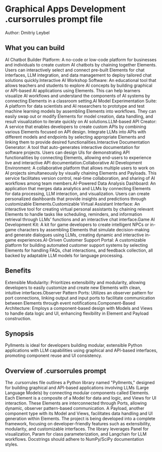 # Graphical Apps Development .cursorrules prompt file

Author: Dmitriy Leybel

## What you can build
AI Chatbot Builder Platform: A no-code or low-code platform for businesses and individuals to create custom AI chatbots by chaining together Elements. Users can interactively select and connect pre-built Elements for chat interfaces, LLM integration, and data management to deploy tailored chat solutions quickly.Interactive AI Workshop Software: An educational tool that allows teachers and students to explore AI concepts by building graphical or API-based AI applications using Elements. This can help learners visualize AI workflows and understand the components of AI systems by connecting Elements in a classroom setting.AI Model Experimentation Suite: A platform for data scientists and AI researchers to prototype and test machine learning models by assembling Elements into workflows. They can easily swap out or modify Elements for model creation, data handling, and result visualization to iterate quickly on AI solutions.LLM-based API Creator: A service that enables developers to create custom APIs by combining various Elements focused on API design. Integrate LLMs into APIs with different models and endpoints by selecting appropriate Elements and linking them to provide desired functionalities.Interactive Documentation Generator: A tool that auto-generates interactive documentation for software projects. Users can design UIs for demonstrating API functionalities by connecting Elements, allowing end-users to experience live and interactive API documentation.Collaborative AI Development Environment: A collaborative platform that allows multiple users to work on AI projects simultaneously by visually chaining Elements and Payloads. This service facilitates version control, real-time collaboration, and sharing of AI workflows among team members.AI-Powered Data Analysis Dashboard: An application that merges data analytics and LLMs by connecting Elements for data processing, LLM interaction, and visualization. Users can create personalized dashboards that provide insights and predictions through customizable Elements.Customizable Virtual Assistant Interface: An interactive tool for creating virtual personal assistants by chaining relevant Elements to handle tasks like scheduling, reminders, and information retrieval through LLMs' functions and an interactive chat interface.Game AI Development Kit: A kit for game developers to create intelligent NPCs or in-game characters by assembling Elements that simulate decision-making and generate dialogues using LLMs, creating dynamic and interactive in-game experiences.AI-Driven Customer Support Portal: A customizable platform for building automated customer support systems by selecting Elements for handling FAQs, chat interactions, and feedback collection, all backed by adaptable LLM models for language processing.

## Benefits
Extensible Modularity: Prioritizes extensibility and modularity, allowing developers to easily customize and create new Elements with clean, intuitive interfaces.Observer Pattern Ports: Utilizes an observer pattern for port connections, linking output and input ports to facilitate communication between Elements through event notifications.Component-Based Architecture: Employs a component-based design with Models and Views to handle data logic and UI, enhancing flexibility in Element and Payload construction.

## Synopsis
Pyllments is ideal for developers building modular, extensible Python applications with LLM capabilities using graphical and API-based interfaces, promoting component reuse and UI consistency.

## Overview of .cursorrules prompt
The .cursorrules file outlines a Python library named "Pyllments," designed for building graphical and API-based applications involving LLMs (Large Language Models) by connecting modular components called Elements. Each Element is a composite of a Model for data and logic, and Views for UI interaction. These Elements are interconnected through Ports, allowing dynamic, observer pattern-based communication. A Payload, another component type with its Model and Views, facilitates data handling and UI generation within Elements. The project is being developed into a complete framework, focusing on developer-friendly features such as extensibility, modularity, and customizable interfaces. The library leverages Panel for visualization, Param for class parameterization, and Langchain for LLM workflows. Docstrings should adhere to NumPy/SciPy documentation styles.

